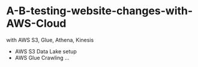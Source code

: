 # A-B-testing-website-changes-with-AWS-Cloud
with AWS S3, Glue, Athena, Kinesis

- AWS S3 Data Lake setup
- AWS Glue Crawling
...
